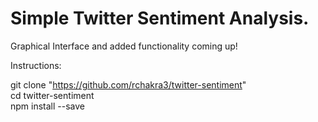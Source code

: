 <h1>Simple Twitter Sentiment Analysis.</h1>

Graphical Interface and added functionality coming up!

Instructions:

git clone "https://github.com/rchakra3/twitter-sentiment"
<br>
cd twitter-sentiment
<br>
npm install --save
